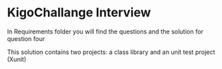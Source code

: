 # KigoChallange Interview

In Requirements folder you will find the questions and the solution for question four

This solution contains two projects: a class library and an unit test project (Xunit)